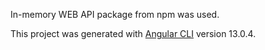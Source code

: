 In-memory WEB API package from npm was used. 


This project was generated with [Angular CLI](https://github.com/angular/angular-cli) version 13.0.4.

